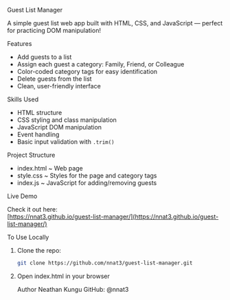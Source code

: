  Guest List Manager 

A simple guest list web app built with HTML, CSS, and JavaScript — perfect for practicing DOM manipulation!

  Features

- Add guests to a list
- Assign each guest a category: Family, Friend, or Colleague
- Color-coded category tags for easy identification
- Delete guests from the list
- Clean, user-friendly interface

 Skills Used

- HTML structure
- CSS styling and class manipulation
- JavaScript DOM manipulation
- Event handling
- Basic input validation with `.trim()`

 Project Structure
- index.html ~ Web page
- style.css ~ Styles for the page and category tags
- index.js ~ JavaScript for adding/removing guests

  
 Live Demo

Check it out here:  
[https://nnat3.github.io/guest-list-manager/](https://nnat3.github.io/guest-list-manager/)

 To Use Locally

1. Clone the repo:
   ```bash
   git clone https://github.com/nnat3/guest-list-manager.git

2. Open index.html in your browser

   Author
Neathan Kungu
GitHub: @nnat3
